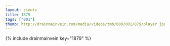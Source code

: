 ```yaml
--- 
layout: sieutv
title: 1879
tags: ["001"]
thumb: http://drainmainvein.com/media/videos/tmb/000/001/879/player.jpg
---
```

{% include drainmainvein key="1879" %} 
